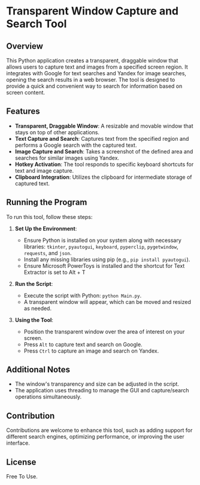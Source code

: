 # Transparent Window Capture and Search Tool

## Overview
This Python application creates a transparent, draggable window that allows users to capture text and images from a specified screen region. It integrates with Google for text searches and Yandex for image searches, opening the search results in a web browser. The tool is designed to provide a quick and convenient way to search for information based on screen content.

## Features
- **Transparent, Draggable Window**: A resizable and movable window that stays on top of other applications.
- **Text Capture and Search**: Captures text from the specified region and performs a Google search with the captured text.
- **Image Capture and Search**: Takes a screenshot of the defined area and searches for similar images using Yandex.
- **Hotkey Activation**: The tool responds to specific keyboard shortcuts for text and image capture.
- **Clipboard Integration**: Utilizes the clipboard for intermediate storage of captured text.

## Running the Program
To run this tool, follow these steps:

1. **Set Up the Environment**:
   - Ensure Python is installed on your system along with necessary libraries: `tkinter`, `pyautogui`, `keyboard`, `pyperclip`, `pygetwindow`, `requests`, and `json`.
   - Install any missing libraries using pip (e.g., `pip install pyautogui`).
   - Ensure Microsoft PowerToys is installed and the shortcut for Text Extractor is set to Alt + T

2. **Run the Script**:
   - Execute the script with Python: `python Main.py`.
   - A transparent window will appear, which can be moved and resized as needed.

3. **Using the Tool**:
   - Position the transparent window over the area of interest on your screen.
   - Press `Alt` to capture text and search on Google.
   - Press `Ctrl` to capture an image and search on Yandex.

## Additional Notes
- The window's transparency and size can be adjusted in the script.
- The application uses threading to manage the GUI and capture/search operations simultaneously.

## Contribution
Contributions are welcome to enhance this tool, such as adding support for different search engines, optimizing performance, or improving the user interface.

## License
Free To Use.

